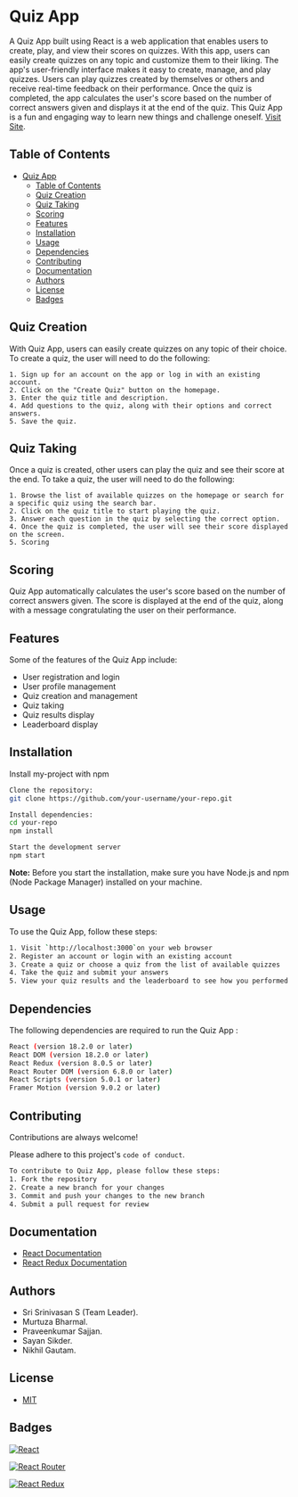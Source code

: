 
# Quiz App

A Quiz App built using React is a web application that enables users to create, play, and view their scores on quizzes. With this app, users can easily create quizzes on any topic and customize them to their liking. The app's user-friendly interface makes it easy to create, manage, and play quizzes. Users can play quizzes created by themselves or others and receive real-time feedback on their performance. Once the quiz is completed, the app calculates the user's score based on the number of correct answers given and displays it at the end of the quiz. This Quiz App is a fun and engaging way to learn new things and challenge oneself.
 [Visit Site](https://almabetter-capstoneprojectquizapp.netlify.app).
## Table of Contents

- [Quiz App](#quiz-app)
  - [Table of Contents](#table-of-contents)
  - [Quiz Creation](#quiz-creation)
  - [Quiz Taking](#quiz-taking)
  - [Scoring](#scoring)
  - [Features](#features)
  - [Installation](#installation)
  - [Usage](#usage)
  - [Dependencies](#dependencies)
  - [Contributing](#contributing)
  - [Documentation](#documentation)
  - [Authors](#authors)
  - [License](#license)
  - [Badges](#badges)
## Quiz Creation

With Quiz App, users can easily create quizzes on any topic of their choice. To create a quiz, the user will need to do the following:

    1. Sign up for an account on the app or log in with an existing account.
    2. Click on the "Create Quiz" button on the homepage.
    3. Enter the quiz title and description.
    4. Add questions to the quiz, along with their options and correct answers.
    5. Save the quiz.
## Quiz Taking

Once a quiz is created, other users can play the quiz and see their score at the end. To take a quiz, the user will need to do the following:

    1. Browse the list of available quizzes on the homepage or search for a specific quiz using the search bar.
    2. Click on the quiz title to start playing the quiz.
    3. Answer each question in the quiz by selecting the correct option.
    4. Once the quiz is completed, the user will see their score displayed on the screen.
    5. Scoring
## Scoring

Quiz App automatically calculates the user's score based on the number of correct answers given. The score is displayed at the end of the quiz, along with a message congratulating the user on their performance.
## Features

Some of the features of the Quiz App include:

- User registration and login
- User profile management
- Quiz creation and management
- Quiz taking
- Quiz results display
- Leaderboard display


## Installation

Install my-project with npm
```bash
Clone the repository:
git clone https://github.com/your-username/your-repo.git

```
```bash
Install dependencies:
cd your-repo
npm install
```
```bash
Start the development server
npm start
```
**Note:** Before you start the installation, make sure you have Node.js and npm (Node Package Manager) installed on your machine. 



## Usage

To use the Quiz App, follow these steps:
```bash
1. Visit `http://localhost:3000`on your web browser
2. Register an account or login with an existing account
3. Create a quiz or choose a quiz from the list of available quizzes
4. Take the quiz and submit your answers
5. View your quiz results and the leaderboard to see how you performed
```


## Dependencies

The following dependencies are required to run the Quiz App :

```bash
React (version 18.2.0 or later)
React DOM (version 18.2.0 or later)
React Redux (version 8.0.5 or later)
React Router DOM (version 6.8.0 or later)
React Scripts (version 5.0.1 or later)
Framer Motion (version 9.0.2 or later)
```
## Contributing

Contributions are always welcome!

Please adhere to this project's `code of conduct`.
```bash
To contribute to Quiz App, please follow these steps:
1. Fork the repository
2. Create a new branch for your changes
3. Commit and push your changes to the new branch
4. Submit a pull request for review
```

## Documentation

- [React Documentation](https://reactjs.org/docs/getting-started.html)
- [React Redux Documentation](https://redux.js.org/basics/usagewithreact)


## Authors

- Sri Srinivasan S (Team Leader).
- Murtuza Bharmal.
- Praveenkumar Sajjan.
- Sayan Sikder.
- Nikhil Gautam.
## License

- [MIT](https://choosealicense.com/licenses/mit/)


## Badges

[![React](https://img.shields.io/badge/React-17.0.2-blue)](https://reactjs.org/)

[![React Router](https://img.shields.io/badge/React_Router-5.2.0-green)](https://reactrouter.com/)

[![React Redux](https://img.shields.io/badge/React_Redux-7.2.5-purple)](https://react-redux.js.org/)
